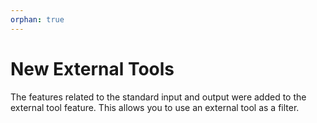 ```yaml
---
orphan: true
---
```

# New External Tools

The features related to the standard input and output were added to the external tool feature. This allows you to use an external tool as a filter.
